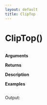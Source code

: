 ```yaml
---
layout: default
title: ClipTop
---
```


# ClipTop()

``` c

```

**Arguments**

**Returns**

**Description**

**Examples**

``` c

```

Output:

```

```
